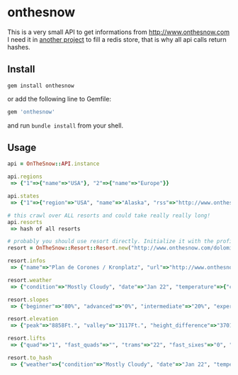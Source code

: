 # onthesnow 

This is a very small API to get informations from http://www.onthesnow.com
I need it in [another project](https://github.com/janowiesniak/snowcat-rhoconnect) to fill a redis store, that is why all api calls return hashes.

Install
--------

```shell
gem install onthesnow
```
or add the following line to Gemfile:

```ruby
gem 'onthesnow'
```
and run `bundle install` from your shell.

Usage
----------------

```ruby
api = OnTheSnow::API.instance

api.regions
 => {"1"=>{"name"=>"USA"}, "2"=>{"name"=>"Europe"}}

api.states
 => {"1"=>{"region"=>"USA", "name"=>"Alaska", "rss"=>"http://www.onthesnow.com/AK/snow.rss"}}

# this crawl over ALL resorts and could take really really long!
api.resorts
 => hash of all resorts

# probably you should use resort directly. Initialize it with the profile page.
resort = OnTheSnow::Resort::Resort.new("http://www.onthesnow.com/dolomiti-superski/plan-de-corones-kronplatz/profile.html")

resort.infos
 => {"name"=>"Plan de Corones / Kronplatz", "url"=>"http://www.onthesnow.com/dolomiti-superski/plan-de-corones-kronplatz/profile.html", "states"=>["All Italy", "Bolzano-Bozen", "Dolomiti Superski", "Italy", "S\303\274dtirol"]} 

resort.weather
 => {"condition"=>"Mostly Cloudy", "date"=>"Jan 22", "temperature"=>{"c"=>"1\302\260C", "f"=>"34\302\260F"}} 

resort.slopes
 => {"beginner"=>"80%", "advanced"=>"0%", "intermediate"=>"20%", "expert"=>"0%"} 

resort.elevation
 => {"peak"=>"8858Ft.", "valley"=>"3117Ft.", "height_difference"=>"3701Ft."} 

resort.lifts
 => {"quad"=>"1", "fast_quads"=>"", "trams"=>"22", "fast_sixes"=>"0", "surface"=>"5", "total"=>"0", "double"=>"0", "triple"=>"4"} 

resort.to_hash
 => {"weather"=>{"condition"=>"Mostly Cloudy", "date"=>"Jan 22", "temperature"=>{"c"=>"1\302\260C", "f"=>"34\302\260F"}}, "elevation"=>{"peak"=>"8858Ft.", "valley"=>"3117Ft.", "height_difference"=>"3701Ft."}, "lifts"=>{"quad"=>"1", "fast_quads"=>"", "trams"=>"22", "fast_sixes"=>"0", "surface"=>"5", "total"=>"0", "double"=>"0", "triple"=>"4"}, "snow"=>{"last_24"=>"0in.", "last_48"=>"0in.", "last_72"=>"0in."}, "info"=>{"name"=>"Plan de Corones / Kronplatz", "url"=>"http://www.onthesnow.com/dolomiti-superski/plan-de-corones-kronplatz/profile.html", "states"=>["All Italy", "Bolzano-Bozen", "Dolomiti Superski", "Italy", "S\303\274dtirol"]}, "slopes"=>{"beginner"=>"80%", "advanced"=>"0%", "intermediate"=>"20%", "expert"=>"0%"}}
```
